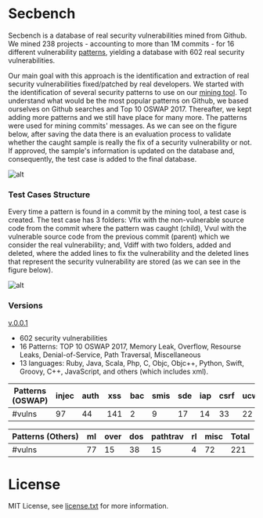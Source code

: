 # Secbench

Secbench is a database of real security vulnerabilities mined from Github. We mined 238 projects - accounting to more than 1M commits - for 16 different vulnerability [patterns](https://tqrg.github.io/secbench/patterns.html), yielding a database with 602 real security vulnerabilities. 

Our main goal with this approach is the identification and extraction of real security vulnerabilities fixed/patched by real developers. We started with the identification of several security patterns to use on our [mining tool](https://github.com/TQRG/secbench-mining-tool). To understand what would be the most popular patterns on Github, we based ourselves on Github searches and Top 10 OSWAP 2017. Thereafter, we kept adding more patterns and we still have place for many more. The patterns were used for mining commits' messages. As we can see on the figure below, after saving the data there is an evaluation process to validate whether the caught sample is really the fix of a security vulnerability or not. If approved, the sample's information is updated on the database and, consequently, the test case is added to the final database.

![alt](https://github.com/TQRG/secbench/blob/master/static/images/methodology.png?raw=true)

### Test Cases Structure

Every time a pattern is found in a commit by the mining tool, a test case is created. The test case has 3 folders: Vfix with the non-vulnerable source code from the commit where the pattern was caught (child), Vvul with the vulnerable source code from the previous commit (parent) which we consider the real vulnerability; and, Vdiff with two folders, added and deleted, where the added lines to fix the vulnerability and the deleted lines that represent the security vulnerability are stored (as we can see in the figure below).

![alt](https://github.com/TQRG/secbench/blob/master/static/images/test_case.png?raw=true)


### Versions

[v.0.0.1](https://console.cloud.google.com/storage/browser/v0_0_1/?project=secbench-161618)
* 602 security vulnerabilities
* 16 Patterns: TOP 10 OSWAP 2017, Memory Leak, Overflow, Resourse Leaks, Denial-of-Service, Path Traversal, Miscellaneous
* 13 languages: Ruby, Java, Scala, Php, C, Objc, Objc++, Python, Swift, Groovy, C++, JavaScript, and others (which includes xml).

| Patterns (OSWAP) | injec | auth | xss | bac | smis | sde | iap | csrf | ucwkv | upapi | Total |
| --- | --- | --- | --- | --- | --- | --- | --- | --- | --- | --- | --- | 
| #vulns | 97 | 44 | 141 | 2 | 9 | 17 | 14 | 33 | 22 | 2 | 381 |

| Patterns (Others) | ml | over | dos | pathtrav | rl | misc | Total |
| --- | --- | --- | --- | --- | --- | --- | --- |
| #vulns | 77 | 15 | 38 | 15 | 4 | 72 | 221 |




# License
MIT License, see [license.txt](https://github.com/TQRG/secbench/blob/master/license.txt) for more information.
